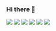 ### Hi there 👋

<img src="https://img.shields.io/badge/HTML-FF8C00?style=for-the-badge&logo=HTML5&logoColor=ffffff"/> <img src="https://img.shields.io/badge/css-1E90FF?style=for-the-badge&logo=css3&logoColor=ffffff"/> <img src="https://img.shields.io/badge/bootstrap-8A2BE2?style=for-the-badge&logo=bootstrap&logoColor=ffffff"/> <img src="https://img.shields.io/badge/tailwind-24294d?style=for-the-badge&logo=tailwind css&logoColor=DarkCyan"/> <img src="https://img.shields.io/badge/javascript-FFD700?style=for-the-badge&logo=javascript&logoColor=A0522D"/> <img src="https://img.shields.io/badge/react-FFD700?style=for-the-badge&logo=react&logoColor=A0522D"/>
<!--
**beharus/beharus** is a ✨ _special_ ✨ repository because its `README.md` (this file) appears on your GitHub profile.

Here are some ideas to get you started:

- 🔭 I’m currently working on ...
- 🌱 I’m currently learning ...
- 👯 I’m looking to collaborate on ...
- 🤔 I’m looking for help with ...
- 💬 Ask me about ...
- 📫 How to reach me: ...
- 😄 Pronouns: ...
- ⚡ Fun fact: ...
-->
